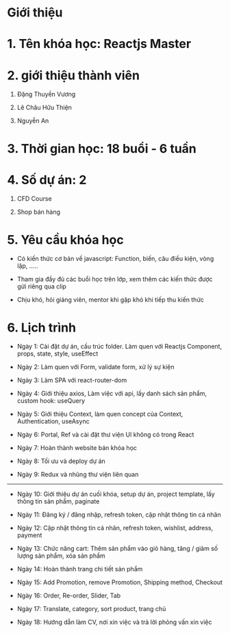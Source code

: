 # Giới thiệu

# 1. Tên khóa học: Reactjs Master

# 2. giới thiệu thành viên

1. Đặng Thuyền Vương

2. Lê Châu Hữu Thiện

3. Nguyễn An

# 3. Thời gian học: 18 buổi - 6 tuần

# 4. Số dự án: 2

1. CFD Course

2. Shop bán hàng

# 5. Yêu cầu khóa học

- Có kiến thức cơ bản về javascript: Function, biến, câu điều kiện, vòng lặp, .....

- Tham gia đầy đủ các buổi học trên lớp, xem thêm các kiến thức được gửi riêng qua clip

- Chịu khó, hỏi giảng viên, mentor khi gặp khó khi tiếp thu kiến thức

# 6. Lịch trình

- Ngày 1: Cài đặt dự án, cấu trúc folder. Làm quen với Reactjs Component, props, state, style, useEffect

- Ngày 2: Làm quen với Form, validate form, xử lý sự kiện

- Ngày 3: Làm SPA với react-router-dom

- Ngày 4: Giới thiệu axios, Làm việc với api, lấy danh sách sản phẩm, custom hook: useQuery

- Ngày 5: Giới thiệu Context, làm quen concept của Context, Authentication, useAsync

- Ngày 6: Portal, Ref và cài đặt thư viện UI không có trong React

- Ngày 7: Hoàn thành website bán khóa học

- Ngày 8: Tối ưu và deploy dự án

- Ngày 9: Redux và nhũng thư viện liên quan

----------------------------

- Ngày 10: Giới thiệu dự án cuối khóa, setup dự án, project template, lấy thông tin sản phẩm, paginate

- Ngày 11: Đăng ký / đăng nhập, refresh token, cập nhật thông tin cá nhân

- Ngày 12: Cập nhật thông tin cá nhân, refresh token, wishlist, address, payment

- Ngày 13: Chức năng cart: Thêm sản phẩm vào giỏ hàng, tăng / giảm số lượng sản phẩm, xóa sản phẩm

- Ngày 14: Hoàn thành trang chi tiết sản phẩm

- Ngày 15: Add Promotion, remove Promotion, Shipping method, Checkout

- Ngày 16: Order, Re-order, Slider, Tab

- Ngày 17: Translate, category, sort product, trang chủ 

- Ngày 18: Hướng dẫn làm CV, nơi xin việc và trả lời phỏng vấn xin việc
